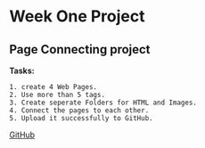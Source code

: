 # Week One Project 

## Page Connecting project ##

**Tasks:**
```
1. create 4 Web Pages.
2. Use more than 5 tags.
3. Create seperate Folders for HTML and Images.
4. Connect the pages to each other.
5. Upload it successfully to GitHub.
```
[GitHub](https://github.com/)

